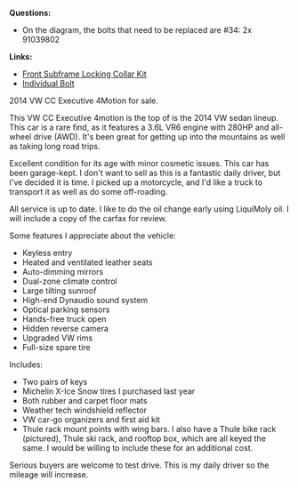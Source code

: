 **Questions:**
- On the diagram, the bolts that need to be replaced are #34:
	  2x 91039802

**Links:**
- [Front Subframe Locking Collar Kit](https://www.ecstuning.com/b-ecs-parts/ecs-front-subframe-locking-collar-kit/007343ecs01-02kt/)
- [Individual Bolt](https://parts.vw.com/p/Volkswagen__/Bolt-Mount-Arm-Front--Rear--Upper/48724388/N91039802.html)

2014 VW CC Executive 4Motion for sale.

This VW CC Executive 4motion is the top of is the 2014 VW sedan lineup. This car is a rare find, as it features a 3.6L VR6 engine with 280HP and all-wheel drive (AWD). It's been great for getting up into the mountains as well as taking long road trips.

Excellent condition for its age with minor cosmetic issues. This car has been garage-kept. I don't want to sell as this is a fantastic daily driver, but I've decided it is time. I picked up a motorcycle, and I'd like a truck to transport it as well as do some off-roading.

All service is up to date. I like to do the oil change early using LiquiMoly oil. I will include a copy of the carfax for review. 

Some features I appreciate about the vehicle:
- Keyless entry
- Heated and ventilated leather seats
- Auto-dimming mirrors
- Dual-zone climate control
- Large tilting sunroof
- High-end Dynaudio sound system
- Optical parking sensors
- Hands-free truck open
- Hidden reverse camera
- Upgraded VW rims
- Full-size spare tire

Includes:
- Two pairs of keys
- Michelin X-Ice Snow tires I purchased last year
- Both rubber and carpet floor mats
- Weather tech windshield reflector
- VW car-go organizers and first aid kit
- Thule rack mount points with wing bars. I also have a Thule bike rack (pictured), Thule ski rack, and rooftop box, which are all keyed the same. I would be willing to include these for an additional cost.

Serious buyers are welcome to test drive. This is my daily driver so the mileage will increase.